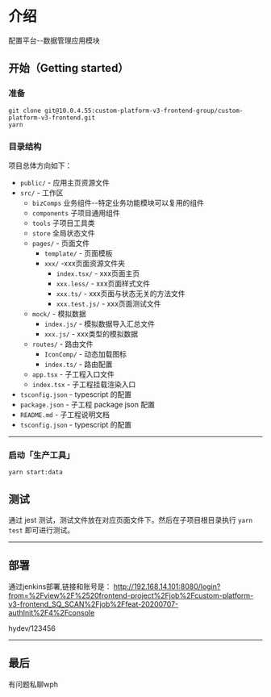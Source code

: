 <!--
 * @Author: wph
 * @Date: 2020-08-04 14:51:28
 * @LastEditTime: 2020-08-17 10:29:20
 * @LastEditors: Please set LastEditors
 * @Description: 数据管理应用模块
 * @FilePath: \custom-platform-v3-frontend\packages\provider-app-hub\DataDesign\README.md
--> 
# 介绍

配置平台--数据管理应用模块

## 开始（Getting started）

### 准备

```shell
git clone git@10.0.4.55:custom-platform-v3-frontend-group/custom-platform-v3-frontend.git
yarn
```

### 目录结构

项目总体方向如下：

- `public/` - 应用主页资源文件
- `src/` - 工作区
  - `bizComps` 业务组件--特定业务功能模块可以复用的组件
  - `components` 子项目通用组件
  - `tools` 子项目工具类
  - `store` 全局状态文件
  - `pages/` - 页面文件
    - `template/` - 页面模板
    - `xxx/` -xxx页面资源文件夹
      - `index.tsx/` - xxx页面主页
      - `xxx.less/` -  xxx页面样式文件
      - `xxx.ts/` - xxx页面与状态无关的方法文件
      - `xxx.test.js/` - xxx页面测试文件
  - `mock/` - 模拟数据
    - `index.js/` - 模拟数据导入汇总文件
    - `xxx.js/` - xxx类型的模拟数据
  - `routes/` - 路由文件
    - `IconComp/` - 动态加载图标
    - `index.ts/` - 路由配置
  - `app.tsx` - 子工程入口文件
  - `index.tsx` - 子工程挂载渲染入口
- `tsconfig.json` - typescript 的配置
- `package.json` - 子工程 package json 配置
- `README.md` - 子工程说明文档
- `tsconfig.json` - typescript 的配置

-----


### 启动「生产工具」

```shell
yarn start:data
```


## 测试

通过 jest 测试，测试文件放在对应页面文件下。然后在子项目根目录执行 `yarn test` 即可进行测试。

-----

## 部署
通过jenkins部署,链接和账号是：
http://192.168.14.101:8080/login?from=%2Fview%2F%2520frontend-project%2Fjob%2Fcustom-platform-v3-frontend_SQ_SCAN%2Fjob%2Ffeat-20200707-authInit%2F4%2Fconsole

hydev/123456


-----

## 最后

有问题私聊wph
